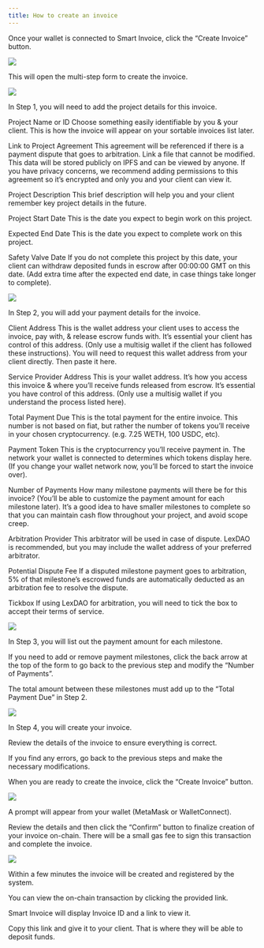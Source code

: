 ```yaml
---
title: How to create an invoice
---
```


Once your wallet is connected to Smart Invoice, click the “Create Invoice” button.

<img src="/screenshots/smart-invoice-welcome-screen.png" />

This will open the multi-step form to create the invoice.

<img src="/screenshots/smart-invoice-create-invoice-step1.png" />

In Step 1, you will need to add the project details for this invoice.

Project Name or ID
Choose something easily identifiable by you & your client. This is how the invoice will appear on your sortable invoices list later.

Link to Project Agreement
This agreement will be referenced if there is a payment dispute that goes to arbitration. Link a file that cannot be modified. This data will be stored publicly on IPFS and can be viewed by anyone. If you have privacy concerns, we recommend adding permissions to this agreement so it’s encrypted and only you and your client can view it.

Project Description
This brief description will help you and your client remember key project details in the future.

Project Start Date
This is the date you expect to begin work on this project.

Expected End Date
This is the date you expect to complete work on this project.

Safety Valve Date
If you do not complete this project by this date, your client can withdraw deposited funds in escrow after 00:00:00 GMT on this date. (Add extra time after the expected end date, in case things take longer to complete).

<img src="/screenshots/smart-invoice-create-invoice-step2.png" />

In Step 2, you will add your payment details for the invoice.

Client Address
This is the wallet address your client uses to access the invoice, pay with, & release escrow funds with. It’s essential your client has control of this address. (Only use a multisig wallet if the client has followed these instructions). You will need to request this wallet address from your client directly. Then paste it here.

Service Provider Address
This is your wallet address. It’s how you access this invoice & where you’ll receive funds released from escrow. It’s essential you have control of this address. (Only use a multisig wallet if you understand the process listed here).

Total Payment Due
This is the total payment for the entire invoice. This number is not based on fiat, but rather the number of tokens you’ll receive in your chosen cryptocurrency. (e.g. 7.25 WETH, 100 USDC, etc).

Payment Token
This is the cryptocurrency you’ll receive payment in. The network your wallet is connected to determines which tokens display here. (If you change your wallet network now, you’ll be forced to start the invoice over).

Number of Payments
How many milestone payments will there be for this invoice? (You’ll be able to customize the payment amount for each milestone later). It’s a good idea to have smaller milestones to complete so that you can maintain cash flow throughout your project, and avoid scope creep.

Arbitration Provider
This arbitrator will be used in case of dispute. LexDAO is recommended, but you may include the wallet address of your preferred arbitrator. 

Potential Dispute Fee
If a disputed milestone payment goes to arbitration, 5% of that milestone’s escrowed funds are automatically deducted as an arbitration fee to resolve the dispute.

Tickbox
If using LexDAO for arbitration, you will need to tick the box to accept their terms of service.

<img src="/screenshots/smart-invoice-create-invoice-step3.png" />

In Step 3, you will list out the payment amount for each milestone.

If you need to add or remove payment milestones, click the back arrow at the top of the form to go back to the previous step and modify the “Number of Payments”.

The total amount between these milestones must add up to the “Total Payment Due” in Step 2.

<img src="/screenshots/smart-invoice-create-invoice-step4.png" />

In Step 4, you will create your invoice.

Review the details of the invoice to ensure everything is correct. 

If you find any errors, go back to the previous steps and make the necessary modifications.

When you are ready to create the invoice, click the “Create Invoice” button.

<img src="/screenshots/create-your-invoice-3.png" />

A prompt will appear from your wallet (MetaMask or WalletConnect).

Review the details and then click the “Confirm” button to finalize creation of your invoice on-chain. There will be a small gas fee to sign this transaction and complete the invoice.

<img src="/screenshots/smart-invoice-registration-received-2.png" />

Within a few minutes the invoice will be created and registered by the system. 

You can view the on-chain transaction by clicking the provided link.

Smart Invoice will display Invoice ID and a link to view it. 

Copy this link and give it to your client. That is where they will be able to deposit funds.
